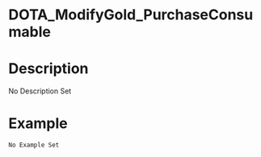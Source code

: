 # DOTA_ModifyGold_PurchaseConsumable
# Description
No Description Set
# Example
```No Example Set```